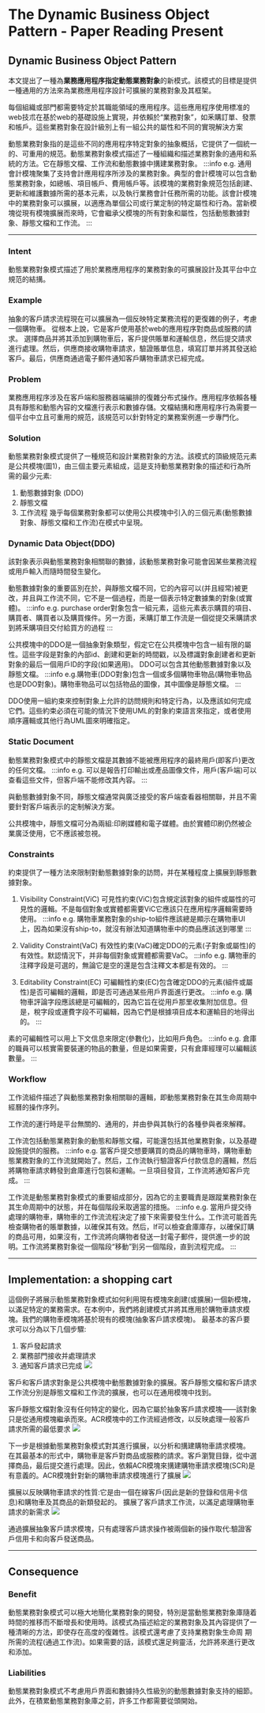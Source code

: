 # The Dynamic Business Object Pattern - Paper Reading Present

## Dynamic Business Object Pattern
本文提出了一種為**業務應用程序指定動態業務對象**的新模式。該模式的目標是提供一種通用的方法來為業務應用程序設計可擴展的業務對象及其框架。

每個組織或部門都需要特定於其職能領域的應用程序。這些應用程序使用標准的web技朮在基於web的基礎設施上實現，并依賴於“業務對象”，如釆購訂單、發票和帳戶。這些業務對象在設計級別上有一組公共的屬性和不同的實現解決方案

動態業務對象指的是這些不同的應用程序特定對象的抽象概括，它提供了一個統一的、可重用的規范。動態業務對象模式描述了一種組織和描述業務對象的通用和系統的方法。它在靜態文檔、工作流和動態數據中搆建業務對象。
:::info
e.g. 通用會計模塊聚集了支持會計應用程序所涉及的業務對象。典型的會計模塊可以包含動態業務對象，如總帳、項目帳戶、費用帳戶等。該模塊的業務對象規范包括創建、更新和維護數據所需的基本元素，以及執行業務會計任務所需的功能。該會計模塊中的業務對象可以擴展，以適應為單個公司或行業定制的特定屬性和行為。當新模塊從現有模塊擴展而來時，它會繼承父模塊的所有對象和屬性，包括動態數據對象、靜態文檔和工作流。
:::

---
### Intent
動態業務對象模式描述了用於業務應用程序的業務對象的可擴展設計及其平台中立規范的結搆。

### Example
抽象的客戶請求流程現在可以擴展為一個反映特定業務流程的更復雜的例子，考慮一個購物車。
從根本上說，它是客戶使用基於web的應用程序對商品或服務的請求。
選擇商品并將其添加到購物車后，客戶提供賬單和運輸信息，然后提交請求進行處理。然后，供應商接收購物車請求，驗證賬單信息，填寫訂單并將其發送給客戶。最后，供應商通過電子郵件通知客戶購物車請求已經完成。

### Problem
業務應用程序涉及在客戶端和服務器端編排的復雜分布式操作。應用程序依賴各種具有靜態和動態內容的文檔進行表示和數據存儲。文檔結搆和應用程序行為需要一個平台中立且可重用的規范，該規范可以針對特定的業務案例進一步專門化。

### Solution
動態業務對象模式提供了一種規范和設計業務對象的方法。該模式的頂級規范元素是公共模塊(圖1)，由三個主要元素組成，這是支持動態業務對象的描述和行為所需的最少元素:
1. 動態數據對象 (DDO)
2. 靜態文檔
3. 工作流程
幾乎每個業務對象都可以使用公共模塊中引入的三個元素(動態數據對象、靜態文檔和工作流)在模式中呈現。

### Dynamic Data Object(DDO)
該對象表示與動態業務對象相關聯的數據，該動態業務對象可能會因某些業務流程或用戶輸入而隨時間發生變化。

動態數據對象的重要區別在於，與靜態文檔不同，它的內容可以(并且經常)被更改，并且與工作流不同，它不是一個過程，而是一個表示特定數據集的對象(或實體)。
:::info
e.g. purchase order對象包含一組元素，這些元素表示購買的項目、購買者、購買者以及購買條件。另一方面，釆購訂單工作流是一個從提交釆購請求到將釆購項目交付給買方的過程
:::

公共模塊中的DDO是一個抽象對象類型，假定它在公共模塊中包含一組有限的屬性。這些字段是對象的內部id、創建和更新的時間戳，以及標識對象創建者和更新對象的最后一個用戶ID的字段(如果適用)。
DDO可以包含其他動態數據對象以及靜態文檔。
:::info
e.g.購物車(DDO對象)包含一個或多個購物車物品(購物車物品也是DDO對象)。購物車物品可以包括物品的圖像，其中圖像是靜態文檔。
:::

DDO使用一組約束來控制對象上允許的訪問規則和特定行為，以及應該如何完成它們。這些約束必須在可能的情況下使用UML的對象約束語言來指定，或者使用順序邏輯或其他行為UML圖來明確指定。

### Static Document
動態業務對象模式中的靜態文檔是其數據不能被應用程序的最終用戶(即客戶)更改的任何文檔。
:::info
e.g. 可以是報告打印輸出或產品圖像文件，用戶(客戶端)可以查看這些文件，但客戶端不能修改其內容。
:::

與動態數據對象不同，靜態文檔通常與廣泛接受的客戶端查看器相關聯，并且不需要針對客戶端表示的定制解決方案。

公共模塊中，靜態文檔可分為兩組:印刷媒體和電子媒體。由於實體印刷仍然被企業廣泛使用，它不應該被忽視。

### Constraints
約束提供了一種方法來限制對動態數據對象的訪問，并在某種程度上擴展到靜態數據對象。
1. Visibility Constraint(ViC)
可見性約束(ViC)包含規定該對象的組件或屬性的可見性的邏輯。不是每個對象或實體都需要ViC它應該只在應用程序邏輯需要時使用。
:::info
e.g. 購物車業務對象的ship-to組件應該總是顯示在購物車UI上，因為如果沒有ship-to，就沒有辦法知道購物車中的商品應該送到哪里
:::
3. Validity Constraint(VaC)
有效性約束(VaC)確定DDO的元素(子對象或屬性)的有效性。默認情況下，并非每個對象或實體都需要VaC。
:::info
e.g. 購物車的注釋字段是可選的，無論它是空的還是包含注釋文本都是有效的。
:::

5. Editability Constraint(EC)
可編輯性約束(EC)包含確定DDO的元素(組件或屬性)是否可編輯的邏輯，即是否可通過某些用戶界面進行更改。
:::info
e.g. 購物車評論字段應該總是可編輯的，因為它旨在從用戶那里收集附加信息。但是，稅字段或運費字段不可編輯，因為它們是根據項目成本和運輸目的地得出的。
:::

素的可編輯性可以用上下文信息來限定(參數化)，比如用戶角色。
:::info
e.g. 倉庫的職員可以核實需要裝運的物品的數量，但是如果需要，只有倉庫經理可以編輯該數量。
:::

### Workflow
工作流組件描述了與動態業務對象相關聯的邏輯，即動態業務對象在其生命周期中經曆的操作序列。

工作流的運行時是平台無關的、通用的，并由參與其執行的各種參與者來解釋。

工作流包括動態業務對象的動態和靜態文檔，可能還包括其他業務對象，以及基礎設施提供的服務。
:::info
e.g. 當客戶提交想要購買的商品的購物車時，購物車動態業務對象的工作流就開始了。然后，工作流執行驗證客戶付款信息的邏輯，然后將購物車請求轉發到倉庫進行包裝和運輸。一旦項目發貨，工作流將通知客戶完成。
:::

工作流是動態業務對象模式的重要組成部分，因為它的主要職責是跟蹤業務對象在其生命周期中的狀態，并在每個階段釆取適當的措施。
:::info
e.g. 當用戶提交待處理的購物車，購物車的工作流流程決定了接下來需要發生什么。工作流可能首先檢查購物者的賬單數據，以確保其有效。然后，If可以檢查倉庫庫存，以確保訂購的商品可用，如果沒有，工作流將向購物者發送一封電子郵件，提供進一步的說明。工作流將業務對象從一個階段“移動”到另一個階段，直到流程完成。
:::

---
## Implementation: a shopping cart
這個例子將展示動態業務對象模式如何利用現有模塊來創建(或擴展)一個新模塊，以滿足特定的業務需求。在本例中，我們將創建模式并將其應用於購物車請求模塊。我們的購物車模塊將基於現有的模塊(抽象客戶請求模塊)。
最基本的客戶要求可以分為以下几個步驟:
1. 客戶發起請求
2. 業務部門接收并處理請求
3. 通知客戶請求已完成
![](https://i.imgur.com/KgEoCWy.png)

客戶和客戶請求對象是公共模塊中動態數據對象的擴展。客戶靜態文檔和客戶請求工作流分別是靜態文檔和工作流的擴展，也可以在通用模塊中找到。

客戶靜態文檔對象沒有任何特定的變化，因為它屬於抽象客戶請求模塊——該對象只是從通用模塊繼承而來。ACR模塊中的工作流經過修改，以反映處理一般客戶請求所需的最低要求
![](https://i.imgur.com/YntKkqM.png)

下一步是根據動態業務對象模式對其進行擴展，以分析和搆建購物車請求模塊。
在其最基本的形式中，購物車是客戶對商品或服務的請求。客戶瀏覽目錄，從中選擇商品，最后提交進行處理。因此，依賴ACR模塊來搆建購物車請求模塊(SCR)是有意義的。ACR模塊針對新的購物車請求模塊進行了擴展
![](https://i.imgur.com/SyNTJOS.png)

擴展以反映購物車請求的性質:它是由一個在線客戶(因此是新的登錄和信用卡信息)和購物車及其商品的新類發起的。
擴展了客戶請求工作流，以滿足處理購物車請求的新需求
![](https://i.imgur.com/1VnJgF5.png)

通過擴展抽象客戶請求模塊，只有處理客戶請求操作被兩個新的操作取代:驗證客戶信用卡和向客戶發送商品。

---

## Consequence

### Benefit
動態業務對象模式可以極大地簡化業務對象的開發，特別是當動態業務對象庫隨着時間的推移而不斷增長和使用時。該模式為描述給定的業務對象及其內容提供了一種清晰的方法，即使存在高度的復雜性。該模式還考慮了支持業務對象生命周 期所需的流程(通過工作流)。如果需要的話，該模式還足夠靈活，允許將來進行更改和添加。

### Liabilities
動態業務對象模式不考慮用戶界面和數據持久性級別的動態數據對象支持的細節。此外，在積累動態業務對象庫之前，許多工作都需要從頭開始。